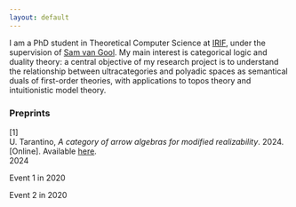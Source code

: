 ```yaml
---
layout: default
---
```


I am a PhD student in Theoretical Computer Science at <a href="https://www.irif.fr">IRIF</a>, under the supervision of <a href="https://samvangool.net">Sam van Gool</a>. My main interest is categorical logic and duality theory: a central objective of my research project is to understand the relationship between ultracategories and polyadic spaces as semantical duals of first-order theories, with applications to topos theory and intuitionistic model theory.


<h3>Preprints</h3>
<div class="csl-bib-body">
  <div data-csl-entry-id="tarantino2024categoryarrowalgebrasmodified" class="csl-entry">
    <div class="csl-left-margin">[1]</div><div class="csl-right-inline">U. Tarantino, <i>A category of arrow algebras for modified realizability</i>. 2024. [Online]. Available <a href="https://arxiv.org/abs/2407.02836">here</a>.</div>
  </div>
</div>

  <div class="timeline">
    <!-- Timeline Year 2024 -->
    <div class="timeline-year">
      <div class="year">2024</div>
      <div class="timeline-events">
        <div class="timeline-item">
          <div class="bullet"></div>
          <p>Event 1 in 2020</p>
        </div>
        <div class="timeline-item">
          <div class="bullet"></div>
          <p>Event 2 in 2020</p>
        </div>
      </div>
    </div>
    <!-- Timeline Year 2022 
    <div class="timeline-year">
      <div class="year">2022</div>
      <div class="timeline-events">
        <div class="timeline-item">
          <div class="bullet"></div>
          <p>Event 1 in 2022</p>
        </div>
        <div class="timeline-item">
          <div class="bullet"></div>
          <p>Event 2 in 2022</p>
        </div>
      </div>
    </div> -->
  </div>
